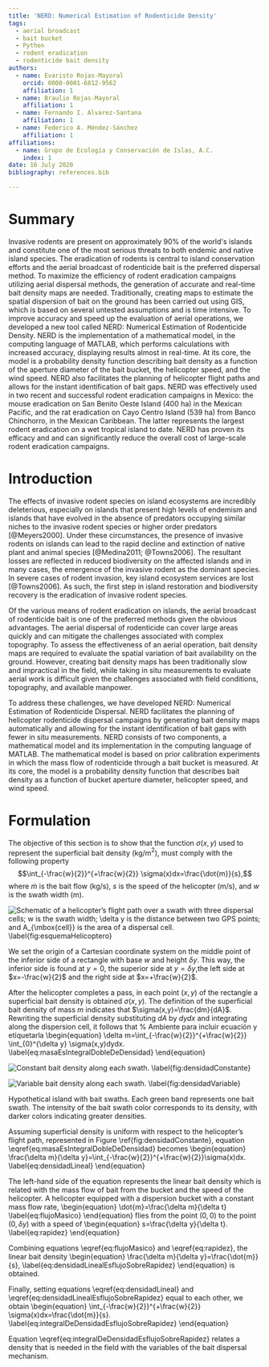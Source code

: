 ```yaml
---
title: 'NERD: Numerical Estimation of Rodenticide Density'
tags:
  - aerial broadcast
  - bait bucket
  - Python
  - rodent eradication
  - rodenticide bait density
authors:
  - name: Evaristo Rojas-Mayoral
    orcid: 0000-0001-6812-9562
    affiliation: 1
  - name: Braulio Rojas-Mayoral
    affiliation: 1
  - name: Fernando I. Alvarez-Santana
    affiliation: 1
  - name: Federico A. Méndez-Sánchez
    affiliation: 1
affiliations:
  - name: Grupo de Ecología y Conservación de Islas, A.C. 
    index: 1
date: 16 July 2020
bibliography: references.bib

---
```


# Summary

Invasive rodents are present on approximately 90% of the world's islands and constitute one of the
most serious threats to both endemic and native island species. The eradication of rodents is
central to island conservation efforts and the aerial broadcast of rodenticide bait is the preferred
dispersal method. To maximize the efficiency of rodent eradication campaigns utilizing aerial
dispersal methods, the generation of accurate and real-time bait density maps are needed.
Traditionally, creating maps to estimate the spatial dispersion of bait on the ground has been
carried out using GIS, which is based on several untested assumptions and is time intensive. To
improve accuracy and speed up the evaluation of aerial operations, we developed a new tool called
NERD: Numerical Estimation of Rodenticide Density. NERD is the implementation of a mathematical
model, in the computing language of MATLAB, which performs calculations with increased accuracy,
displaying results almost in real-time. At its core, the model is a probability density function
describing bait density as a function of the aperture diameter of the bait bucket, the helicopter
speed, and the wind speed. NERD also facilitates the planning of helicopter flight paths and allows
for the instant identification of bait gaps. NERD was effectively used in two recent and successful
rodent eradication campaigns in Mexico: the mouse eradication on San Benito Oeste Island (400 ha) in
the Mexican Pacific, and the rat eradication on Cayo Centro Island (539 ha) from Banco Chinchorro,
in the Mexican Caribbean. The latter represents the largest rodent eradication on a wet tropical
island to date. NERD has proven its efficacy and and can significantly reduce the overall cost of
large-scale rodent eradication campaigns.

# Introduction

The effects of invasive rodent species on island ecosystems are incredibly deleterious, especially
on islands that present high levels of endemism and islands that have evolved in the absence of
predators occupying similar niches to the invasive rodent species or higher order predators
[@Meyers2000]. Under these circumstances, the presence of invasive rodents on islands can lead to
the rapid decline and extinction of native plant and animal species [@Medina2011; @Towns2006]. The
resultant losses are reflected in reduced biodiversity on the affected islands and in many cases,
the emergence of the invasive rodent as the dominant species. In severe cases of rodent invasion,
key island ecosystem services are lost [@Towns2006]. As such, the first step in island restoration
and biodiversity recovery is the eradication of invasive rodent species.

Of the various means of rodent eradication on islands, the aerial broadcast of rodenticide bait is
one of the preferred methods given the obvious advantages. The aerial dispersal of rodenticide can
cover large areas quickly and can mitigate the challenges associated with complex topography. To
assess the effectiveness of an aerial operation, bait density maps are required to evaluate the
spatial variation of bait availability on the ground. However, creating bait density maps has been
traditionally slow and impractical in the field, while taking in situ measurements to evaluate
aerial work is difficult given the challenges associated with field conditions, topography, and
available manpower.

To address these challenges, we have developed NERD: Numerical Estimation of Rodenticide Dispersal.
NERD facilitates the planning of helicopter rodenticide dispersal campaigns by generating bait
density maps automatically and allowing for the instant identification of bait gaps with fewer in
situ measurements. NERD consists of two components, a mathematical model and its implementation in
the computing language of MATLAB. The mathematical model is based on prior calibration experiments
in which the mass flow of rodenticide through a bait bucket is measured. At its core, the model is a
probability density function that describes bait density as a function of bucket aperture diameter,
helicopter speed, and wind speed.

# Formulation

The objective of this section is to show that the function $\sigma(x,y)$ used to represent the
superficial bait density (kg/m$^2$), must comply with the following property
$$\int_{-\frac{w}{2}}^{+\frac{w}{2}} \sigma(x)dx=\frac{\dot{m}}{s},$$ where $\dot{m}$ is the bait
flow (kg/s), $s$ is the speed of the helicopter (m/s), and $w$ is the swath width (m).

![Schematic of a helicopter’s flight path over a swath with three dispersal cells; $w$ is the swath
width; $\delta y$ is the distance between two GPS points; and $A_{\mbox{cell}}$ is the area of a
dispersal cell. \label{fig:esquemaHelicoptero}](figures/helicopter-flight-path.png)

We set the origin of a Cartesian coordinate system on the middle point of the inferior side of a
rectangle with base $w$ and height $\delta y$. This way, the inferior side is found at $y=0$, the
superior side at $y=\delta y$,the left side at $x=-\frac{w}{2}$ and the right side at
$x=+\frac{w}{2}$.

After the helicopter completes a pass, in each point $(x,y)$ of the rectangle a superficial bait
density is obtained $\sigma(x,y)$. The definition of the superficial bait density of mass $m$
indicates that $\sigma(x,y)=\frac{dm}{dA}$. Rewriting the superficial density substituting $dA$ by
$dydx$ and integrating along the dispersion cell, it follows that % Ambiente para incluir ecuación y
etiquetarla \begin{equation} \delta m=\int_{-\frac{w}{2}}^{+\frac{w}{2}} \int_{0}^{\delta y}
\sigma(x,y)dydx. \label{eq:masaEsIntegralDobleDeDensidad} \end{equation}

![Constant bait density along each swath.
\label{fig:densidadConstante}](figures/constant-bait-density.png)

![Variable bait density along each swath.
\label{fig:densidadVariable}](figures/variable-bait-density.png)

Hypothetical island with bait swaths. Each green band represents one bait swath. The intensity of
the bait swath color corresponds to its density, with darker colors indicating greater densities.

Assuming superficial density is uniform with respect to the helicopter’s flight path, represented in
Figure \ref{fig:densidadConstante}, equation \eqref{eq:masaEsIntegralDobleDeDensidad} becomes
\begin{equation} \frac{\delta m}{\delta y}=\int_{-\frac{w}{2}}^{+\frac{w}{2}}\sigma(x)dx.
\label{eq:densidadLineal} \end{equation}

The left-hand side of the equation represents the linear bait density which is related with the mass
flow of bait from the bucket and the speed of the helicopter.  A helicopter equipped with a
dispersion bucket with a constant mass flow rate, \begin{equation} \dot{m}=\frac{\delta m}{\delta t}
\label{eq:flujoMasico} \end{equation} flies from the point $(0,0)$ to the point $(0,\delta y)$ with
a speed of \begin{equation} s=\frac{\delta y}{\delta t}. \label{eq:rapidez} \end{equation}

Combining equations \eqref{eq:flujoMasico} and \eqref{eq:rapidez}, the linear bait density
\begin{equation} \frac{\delta m}{\delta y}=\frac{\dot{m}}{s},
\label{eq:densidadLinealEsflujoSobreRapidez} \end{equation} is obtained.

Finally, setting equations \eqref{eq:densidadLineal} and
\eqref{eq:densidadLinealEsflujoSobreRapidez} equal to each other, we obtain \begin{equation}
\int_{-\frac{w}{2}}^{+\frac{w}{2}} \sigma(x)dx=\frac{\dot{m}}{s}.
\label{eq:integralDeDensidadEsflujoSobreRapidez} \end{equation}

Equation \eqref{eq:integralDeDensidadEsflujoSobreRapidez}  relates a density that is needed in the
field with the variables of the bait dispersal mechanism.
